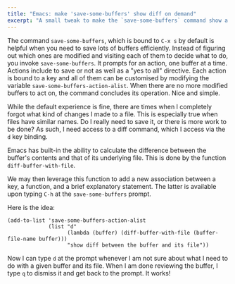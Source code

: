 ```yaml
---
title: "Emacs: make 'save-some-buffers' show diff on demand"
excerpt: "A small tweak to make the `save-some-buffers` command show a diff on demand between the buffer and its file."
---
```


The command `save-some-buffers`, which is bound to `C-x s` by default
is helpful when you need to save lots of buffers efficiently. Instead
of figuring out which ones are modified and visiting each of them to
decide what to do, you invoke `save-some-buffers`. It prompts for an
action, one buffer at a time. Actions include to save or not as well
as a "yes to all" directive. Each action is bound to a key and all of
them can be customised by modifying the variable `save-some-buffers-action-alist`.
When there are no more modified buffers to act on, the command
concludes its operation. Nice and simple.

While the default experience is fine, there are times when I
completely forgot what kind of changes I made to a file. This is
especially true when files have similar names. Do I really need to
save it, or there is more work to be done? As such, I need access to a
diff command, which I access via the `d` key binding.

Emacs has built-in the ability to calculate the difference between the
buffer's contents and that of its underlying file. This is done by the
function `diff-buffer-with-file`.

We may then leverage this function to add a new association between a
key, a function, and a brief explanatory statement. The latter is
available upon typing `C-h` at the `save-some-buffers` prompt.

Here is the idea:

```elisp
(add-to-list 'save-some-buffers-action-alist
             (list "d"
                   (lambda (buffer) (diff-buffer-with-file (buffer-file-name buffer)))
                   "show diff between the buffer and its file"))
```

Now I can type `d` at the prompt whenever I am not sure about what I
need to do with a given buffer and its file. When I am done reviewing
the buffer, I type `q` to dismiss it and get back to the prompt. It works!


